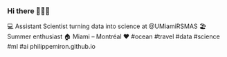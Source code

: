 ### Hi there 👋👨‍💻

💻 Assistant Scientist turning data into science at @UMiamiRSMAS
🏖️ Summer enthusiast
🏠 Miami – Montréal
♥️ #ocean #travel #data #science #ml #ai
philippemiron.github.io

<!--
**philippemiron/philippemiron** is a ✨ _special_ ✨ repository because its `README.md` (this file) appears on your GitHub profile.

Here are some ideas to get you started:

- 🔭 I’m currently working on ...
- 🌱 I’m currently learning ...
- 👯 I’m looking to collaborate on ...
- 🤔 I’m looking for help with ...
- 💬 Ask me about ...
- 📫 How to reach me: ...
- 😄 Pronouns: ...
- ⚡ Fun fact: ...
-->
